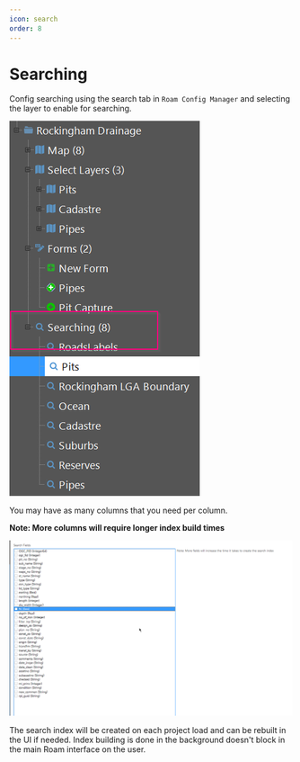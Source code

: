 ```yaml
---
icon: search
order: 8
---
```


# Searching

Config searching using the search tab in `Roam Config Manager` and selecting the layer to enable for searching.

![](../images/searching.png)

You may have as many columns that you need per column. 

**Note: More columns will require longer index build times**

![](../images/searching-fields.png)

The search index will be created on each project load and can be rebuilt in the UI if needed. Index building is done in 
the background doesn't block in the main Roam interface on the user.

